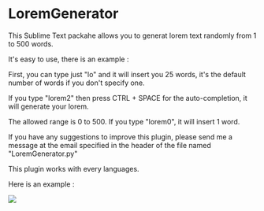# LoremGenerator
This Sublime Text packahe allows you to generat lorem text randomly from 1 to 500 words.

It's easy to use, there is an example :

First, you can type just "lo" and it will insert you 25 words, it's the default 
number of words if you don't specify one. 

If you type "lorem2" then press CTRL + SPACE for the auto-completion, it will
generate your lorem.

The allowed range is 0 to 500. If you type "lorem0", it will insert 1 word.

If you have any suggestions to improve this plugin, please send me a message at the 
email specified in the header of the file named "LoremGenerator.py"

This plugin works with every languages.

Here is an example :

![](images/test-lorem.gif)

